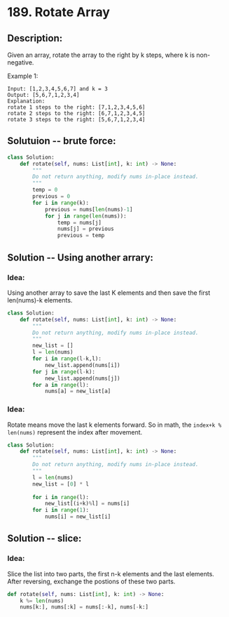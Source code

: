 # 189. Rotate Array
## Description:
Given an array, rotate the array to the right by k steps, where k is non-negative.

Example 1:
```
Input: [1,2,3,4,5,6,7] and k = 3
Output: [5,6,7,1,2,3,4]
Explanation:
rotate 1 steps to the right: [7,1,2,3,4,5,6]
rotate 2 steps to the right: [6,7,1,2,3,4,5]
rotate 3 steps to the right: [5,6,7,1,2,3,4]
```

## Solutuion -- brute force:
```python
class Solution:
    def rotate(self, nums: List[int], k: int) -> None:
        """
        Do not return anything, modify nums in-place instead.
        """
        temp = 0
        previous = 0
        for i in range(k):
            previous = nums[len(nums)-1]
            for j in range(len(nums)):
                temp = nums[j]
                nums[j] = previous
                previous = temp
```

## Solution -- Using another arrary:
### Idea:
  Using another array to save the last K elements and then save the first len(nums)-k elements.
```python
class Solution:
    def rotate(self, nums: List[int], k: int) -> None:
        """
        Do not return anything, modify nums in-place instead.
        """
        new_list = []
        l = len(nums)
        for i in range(l-k,l):
            new_list.append(nums[i])
        for j in range(l-k):
            new_list.append(nums[j])
        for a in range(l):
            nums[a] = new_list[a]
```

### Idea:
  Rotate means move the last k elements forward. So in math, the ```index+k % len(nums)``` represent the index after movement.
```python
class Solution:
    def rotate(self, nums: List[int], k: int) -> None:
        """
        Do not return anything, modify nums in-place instead.
        """
        l = len(nums)
        new_list = [0] * l
        
        for i in range(l):
            new_list[(i+k)%l] = nums[i]
        for i in range(1):
            nums[i] = new_list[i]
```

## Solution -- slice:
### Idea: 
  Slice the list into two parts, the first n-k elements and the last elements.
  After reversing, exchange the postions of these two parts.
```python
def rotate(self, nums: List[int], k: int) -> None:
    k %= len(nums)
    nums[k:], nums[:k] = nums[:-k], nums[-k:]
```
